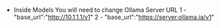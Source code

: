 - Inside Models You will need to change Ollama Server URL
1 - "base_url":"http://10.1.1.1/v1"
2 - "base_url":"https://server.ollama.ia/v1"
